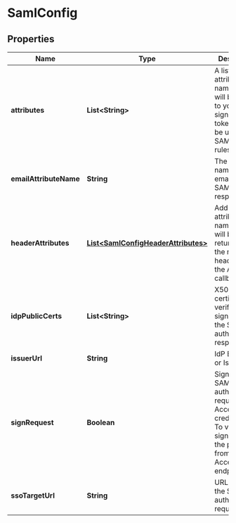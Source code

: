 # SamlConfig

## Properties
Name | Type | Description | Notes
------------ | ------------- | ------------- | -------------
**attributes** | **List&lt;String&gt;** | A list of SAML attribute names that will be added to your signed JWT token and can be used in SAML policy rules. |  [optional]
**emailAttributeName** | **String** | The attribute name for email in the SAML response. |  [optional]
**headerAttributes** | [**List&lt;SamlConfigHeaderAttributes&gt;**](SamlConfigHeaderAttributes.md) | Add a list of attribute names that will be returned in the response header from the Access callback. |  [optional]
**idpPublicCerts** | **List&lt;String&gt;** | X509 certificate to verify the signature in the SAML authentication response |  [optional]
**issuerUrl** | **String** | IdP Entity ID or Issuer URL |  [optional]
**signRequest** | **Boolean** | Sign the SAML authentication request with Access credentials. To verify the signature, use the public key from the Access certs endpoints. |  [optional]
**ssoTargetUrl** | **String** | URL to send the SAML authentication requests to |  [optional]
